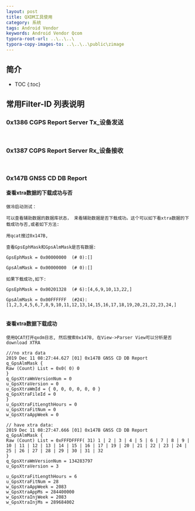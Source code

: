 ```yaml
---
layout: post
title: QXDM工具使用
category: 系统
tags: Android Vendor
keywords: Android Vendor Qcom
typora-root-url: ..\..\..\
typora-copy-images-to: ..\..\..\public\zimage
---
```



## 简介
 * TOC
 {:toc}
##  常用Filter-ID 列表说明

###  0x1386  CGPS Report Server Tx_设备发送

```


```


### 0x1387  CGPS Report Server Rx_设备接收

```


```



###  0x147B  GNSS CD DB Report


####  查看xtra数据的下载成功与否
```
做冷启动测试：

可以查看辅助数据的数据库状态， 来看辅助数据是否下载成功。这个可以如下看xtra数据的下载成功与否,或者如下方法:

用qcat搜过0x147B,

查看GpsEphMask和GpsAlmMask是否有数据:

GpsEphMask = 0x00000000  (# 0):[]

GpsAlmMask = 0x00000000  (# 0):[]

如果下载成功,如下:

GpsEphMask = 0x00201328  (# 6):[4,6,9,10,13,22,]

GpsAlmMask = 0x00FFFFFF  (#24):[1,2,3,4,5,6,7,8,9,10,11,12,13,14,15,16,17,18,19,20,21,22,23,24,]


```

####  查看xtra数据下载成功
```
使用QCAT打开qxdm日志, 然后搜索0x147B, 在View->Parser View可以分析是否download XTRA

///no xtra data
2019 Dec 11 08:27:44.627 [01] 0x147B GNSS CD DB Report
q_GpsAlmMask {
Raw (Count) List = 0x0( 0) 0
}
q_GpsXtraWmVersionNum = 0
u_GpsXtraVersion = 0
u_GpsXtraWmId = { 0, 0, 0, 0, 0, 0 }
q_GpsXtraFileId = 0
}
u_GpsXtraFitLengthHours = 0
u_GpsXtraFitNum = 0
w_GpsXtraAppWeek = 0

// have xtra data:
2019 Dec 11 08:27:47.666 [01] 0x147B GNSS CD DB Report
q_GpsAlmMask {
Raw (Count) List = 0xFFFDFFFF( 31) 1 | 2 | 3 | 4 | 5 | 6 | 7 | 8 | 9 | 10 | 11 | 12 | 13 | 14 | 15 | 16 | 17 | 19 | 20 | 21 | 22 | 23 | 24 | 25 | 26 | 27 | 28 | 29 | 30 | 31 | 32
}
q_GpsXtraWmVersionNum = 134283797
u_GpsXtraVersion = 3

u_GpsXtraFitLengthHours = 6
u_GpsXtraFitNum = 28
w_GpsXtraAppWeek = 2083
w_GpsXtraAppMs = 284400000
w_GpsXtraInjWeek = 2083
w_GpsXtraInjMs = 289684002

```

